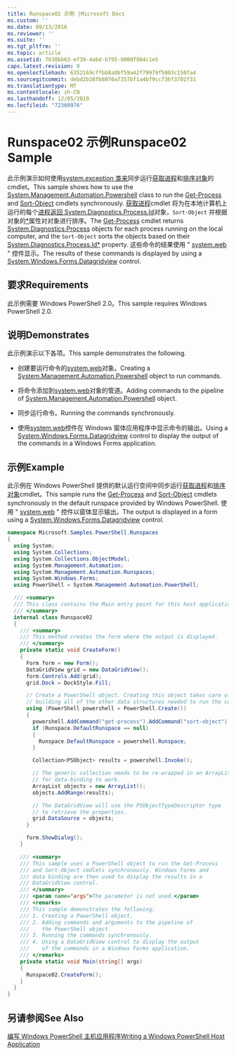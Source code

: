 ```yaml
---
title: Runspace02 示例 |Microsoft Docs
ms.custom: ''
ms.date: 09/13/2016
ms.reviewer: ''
ms.suite: ''
ms.tgt_pltfrm: ''
ms.topic: article
ms.assetid: 7630bb63-ef39-4abd-b795-8000f984c1e5
caps.latest.revision: 9
ms.openlocfilehash: 6352169cffbb8a8bf59a42f79979f5003c150fa4
ms.sourcegitcommit: debd2b38fb8070a7357bf1a4bf9cc736f3702f31
ms.translationtype: MT
ms.contentlocale: zh-CN
ms.lasthandoff: 12/05/2019
ms.locfileid: "72360976"
---
```

# <a name="runspace02-sample"></a><span data-ttu-id="3094c-102">Runspace02 示例</span><span class="sxs-lookup"><span data-stu-id="3094c-102">Runspace02 Sample</span></span>

<span data-ttu-id="3094c-103">此示例演示如何使用[system.exception 类来](/dotnet/api/system.management.automation.powershell)同步运行[获取进程](/powershell/module/Microsoft.PowerShell.Management/Get-Process)和[排序对象](/powershell/module/Microsoft.PowerShell.Utility/Sort-Object)的 cmdlet。</span><span class="sxs-lookup"><span data-stu-id="3094c-103">This sample shows how to use the [System.Management.Automation.Powershell](/dotnet/api/system.management.automation.powershell) class to run the [Get-Process](/powershell/module/Microsoft.PowerShell.Management/Get-Process) and [Sort-Object](/powershell/module/Microsoft.PowerShell.Utility/Sort-Object) cmdlets synchronously.</span></span> <span data-ttu-id="3094c-104">[获取进程](/powershell/module/Microsoft.PowerShell.Management/Get-Process)cmdlet 将为在本地计算机上运行的每个[进程返回 System.Diagnostics.Process.Id](/dotnet/api/System.Diagnostics.Process)对象，`Sort-Object` 并根据对象的[\*](/dotnet/api/System.Diagnostics.Process.Id)属性对对象进行排序。</span><span class="sxs-lookup"><span data-stu-id="3094c-104">The [Get-Process](/powershell/module/Microsoft.PowerShell.Management/Get-Process) cmdlet returns [System.Diagnostics.Process](/dotnet/api/System.Diagnostics.Process) objects for each process running on the local computer, and the `Sort-Object` sorts the objects based on their [System.Diagnostics.Process.Id\*](/dotnet/api/System.Diagnostics.Process.Id) property.</span></span> <span data-ttu-id="3094c-105">这些命令的结果使用 " [system.web](/dotnet/api/System.Windows.Forms.DataGridView) " 控件显示。</span><span class="sxs-lookup"><span data-stu-id="3094c-105">The results of these commands is displayed by using a [System.Windows.Forms.Datagridview](/dotnet/api/System.Windows.Forms.DataGridView) control.</span></span>

## <a name="requirements"></a><span data-ttu-id="3094c-106">要求</span><span class="sxs-lookup"><span data-stu-id="3094c-106">Requirements</span></span>

<span data-ttu-id="3094c-107">此示例需要 Windows PowerShell 2.0。</span><span class="sxs-lookup"><span data-stu-id="3094c-107">This sample requires Windows PowerShell 2.0.</span></span>

## <a name="demonstrates"></a><span data-ttu-id="3094c-108">说明</span><span class="sxs-lookup"><span data-stu-id="3094c-108">Demonstrates</span></span>

<span data-ttu-id="3094c-109">此示例演示以下各项。</span><span class="sxs-lookup"><span data-stu-id="3094c-109">This sample demonstrates the following.</span></span>

- <span data-ttu-id="3094c-110">创建要运行命令的[system.web](/dotnet/api/system.management.automation.powershell)对象。</span><span class="sxs-lookup"><span data-stu-id="3094c-110">Creating a [System.Management.Automation.Powershell](/dotnet/api/system.management.automation.powershell) object to run commands.</span></span>

- <span data-ttu-id="3094c-111">将命令添加到[system.web](/dotnet/api/system.management.automation.powershell)对象的管道。</span><span class="sxs-lookup"><span data-stu-id="3094c-111">Adding commands to the pipeline of [System.Management.Automation.Powershell](/dotnet/api/system.management.automation.powershell) object.</span></span>

- <span data-ttu-id="3094c-112">同步运行命令。</span><span class="sxs-lookup"><span data-stu-id="3094c-112">Running the commands synchronously.</span></span>

- <span data-ttu-id="3094c-113">使用[system.web](/dotnet/api/System.Windows.Forms.DataGridView)控件在 Windows 窗体应用程序中显示命令的输出。</span><span class="sxs-lookup"><span data-stu-id="3094c-113">Using a [System.Windows.Forms.Datagridview](/dotnet/api/System.Windows.Forms.DataGridView) control to display the output of the commands in a Windows Forms application.</span></span>

## <a name="example"></a><span data-ttu-id="3094c-114">示例</span><span class="sxs-lookup"><span data-stu-id="3094c-114">Example</span></span>

<span data-ttu-id="3094c-115">此示例在 Windows PowerShell 提供的默认运行空间中同步运行[获取进程](/powershell/module/Microsoft.PowerShell.Management/Get-Process)和[排序对象](/powershell/module/Microsoft.PowerShell.Utility/Sort-Object)cmdlet。</span><span class="sxs-lookup"><span data-stu-id="3094c-115">This sample runs the [Get-Process](/powershell/module/Microsoft.PowerShell.Management/Get-Process) and [Sort-Object](/powershell/module/Microsoft.PowerShell.Utility/Sort-Object) cmdlets synchronously in the default runspace provided by Windows PowerShell.</span></span> <span data-ttu-id="3094c-116">使用 " [system.web](/dotnet/api/System.Windows.Forms.DataGridView) " 控件以窗体显示输出。</span><span class="sxs-lookup"><span data-stu-id="3094c-116">The output is displayed in a form using a [System.Windows.Forms.Datagridview](/dotnet/api/System.Windows.Forms.DataGridView) control.</span></span>

```csharp
namespace Microsoft.Samples.PowerShell.Runspaces
{
  using System;
  using System.Collections;
  using System.Collections.ObjectModel;
  using System.Management.Automation;
  using System.Management.Automation.Runspaces;
  using System.Windows.Forms;
  using PowerShell = System.Management.Automation.PowerShell;

  /// <summary>
  /// This class contains the Main entry point for this host application.
  /// </summary>
  internal class Runspace02
  {
    /// <summary>
    /// This method creates the form where the output is displayed.
    /// </summary>
    private static void CreateForm()
    {
      Form form = new Form();
      DataGridView grid = new DataGridView();
      form.Controls.Add(grid);
      grid.Dock = DockStyle.Fill;

      // Create a PowerShell object. Creating this object takes care of
      // building all of the other data structures needed to run the command.
      using (PowerShell powershell = PowerShell.Create())
      {
        powershell.AddCommand("get-process").AddCommand("sort-object").AddArgument("ID");
        if (Runspace.DefaultRunspace == null)
        {
          Runspace.DefaultRunspace = powershell.Runspace;
        }

        Collection<PSObject> results = powershell.Invoke();

        // The generic collection needs to be re-wrapped in an ArrayList
        // for data-binding to work.
        ArrayList objects = new ArrayList();
        objects.AddRange(results);

        // The DataGridView will use the PSObjectTypeDescriptor type
        // to retrieve the properties.
        grid.DataSource = objects;
      }

      form.ShowDialog();
    }

    /// <summary>
    /// This sample uses a PowerShell object to run the Get-Process
    /// and Sort-Object cmdlets synchronously. Windows Forms and
    /// data binding are then used to display the results in a
    /// DataGridView control.
    /// </summary>
    /// <param name="args">The parameter is not used.</param>
    /// <remarks>
    /// This sample demonstrates the following:
    /// 1. Creating a PowerShell object.
    /// 2. Adding commands and arguments to the pipeline of
    ///    the PowerShell object.
    /// 3. Running the commands synchronously.
    /// 4. Using a DataGridView control to display the output
    ///    of the commands in a Windows Forms application.
    /// </remarks>
    private static void Main(string[] args)
    {
      Runspace02.CreateForm();
    }
  }
}
```

## <a name="see-also"></a><span data-ttu-id="3094c-117">另请参阅</span><span class="sxs-lookup"><span data-stu-id="3094c-117">See Also</span></span>

[<span data-ttu-id="3094c-118">编写 Windows PowerShell 主机应用程序</span><span class="sxs-lookup"><span data-stu-id="3094c-118">Writing a Windows PowerShell Host Application</span></span>](./writing-a-windows-powershell-host-application.md)